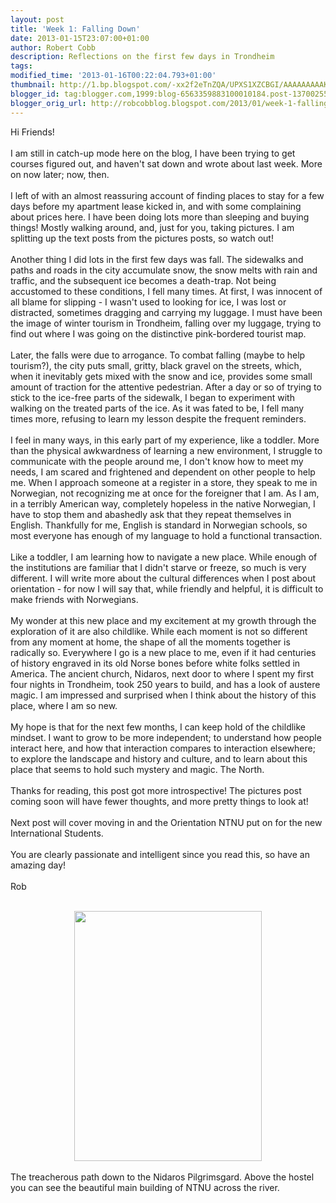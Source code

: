 ```yaml
---
layout: post
title: 'Week 1: Falling Down'
date: 2013-01-15T23:07:00+01:00
author: Robert Cobb
description: Reflections on the first few days in Trondheim
tags: 
modified_time: '2013-01-16T00:22:04.793+01:00'
thumbnail: http://1.bp.blogspot.com/-xx2f2eTnZQA/UPXS1XZCBGI/AAAAAAAAAKg/53kPHxj0KuQ/s72-c/2013-01-06+15.06.19.jpg
blogger_id: tag:blogger.com,1999:blog-6563359883100010184.post-1370025513887341936
blogger_orig_url: http://robcobblog.blogspot.com/2013/01/week-1-falling-down.html
---
```


Hi Friends!<br /><br />I am still in catch-up mode here on the blog, I have been trying to get courses figured out, and haven't sat down and wrote about last week. More on now later; now, then.<br /><br />I left of with an almost reassuring account of finding places to stay for a few days before my apartment lease kicked in, and with some complaining about prices here. I have been doing lots more than sleeping and buying things! Mostly walking around, and, just for you, taking pictures. I am splitting up the text posts from the pictures posts, so watch out!<br /><br />Another thing I did lots in the first few days was fall. The sidewalks and paths and roads in the city accumulate snow, the snow melts with rain and traffic, and the subsequent ice becomes a death-trap. Not being accustomed to these conditions, I fell many times. At first, I was innocent of all blame for slipping - I wasn't used to looking for ice, I was lost or distracted, sometimes dragging and carrying my luggage. I must have been the image of winter tourism in Trondheim, falling over my luggage, trying to find out where I was going on the distinctive pink-bordered tourist map.<br /><br />Later, the falls were due to arrogance. To combat falling (maybe to help tourism?), the city puts small, gritty, black gravel on the streets, which, when it inevitably gets mixed with the snow and ice, provides some small amount of traction for the attentive pedestrian. After a day or so of trying to stick to the ice-free parts of the sidewalk, I began to experiment with walking on the treated parts of the ice. As it was fated to be, I fell many times more, refusing to learn my lesson despite the frequent reminders.<br /><br />I feel in many ways, in this early part of my experience, like a toddler. More than the physical awkwardness of learning a new environment, I struggle to communicate with the people around me, I don't know how to meet my needs, I am scared and frightened and dependent on other people to help me. When I approach someone at a register in a store, they speak to me in Norwegian, not recognizing me at once for the foreigner that I am. As I am, in a terribly American way, completely hopeless in the native Norwegian, I have to stop them and abashedly ask that they repeat themselves in English. Thankfully for me, English is standard in Norwegian schools, so most everyone has enough of my language to hold a functional transaction.<br /><br />Like a toddler, I am learning how to navigate a new place. While enough of the institutions are familiar that I didn't starve or freeze, so much is very different. I will write more about the cultural differences when I post about orientation - for now I will say that, while friendly and helpful, it is difficult to make friends with Norwegians.<br /><br />My wonder at this new place and my excitement at my growth through the exploration of it are also childlike. While each moment is not so different from any moment at home, the shape of all the moments together is radically so. Everywhere I go is a new place to me, even if it had centuries of history engraved in its old Norse bones before white folks settled in America. The ancient church, Nidaros, next door to where I spent my first four nights in Trondheim, took 250 years to build, and has a look of austere magic. I am impressed and surprised when I think about the history of this place, where I am so new.<br /><br />My hope is that for the next few months, I can keep hold of the childlike mindset. I want to grow to be more independent; to understand how people interact here, and how that interaction compares to interaction elsewhere; to explore the landscape and history and culture, and to learn about this place that seems to hold such mystery and magic. The North.<br /><br />Thanks for reading, this post got more introspective! The pictures post coming soon will have fewer thoughts, and more pretty things to look at!<span id="goog_1296818535"></span><br /><br />Next post will cover moving in and the Orientation NTNU put on for the new International Students.<br /><br />You are clearly passionate and intelligent since you read this, so have an amazing day!<br /><br />Rob<br /><br /><div class="separator" style="clear: both; text-align: center;"><a href="http://1.bp.blogspot.com/-xx2f2eTnZQA/UPXS1XZCBGI/AAAAAAAAAKg/53kPHxj0KuQ/s1600/2013-01-06+15.06.19.jpg" imageanchor="1" style="margin-left: 1em; margin-right: 1em;"><img border="0" height="400" src="http://1.bp.blogspot.com/-xx2f2eTnZQA/UPXS1XZCBGI/AAAAAAAAAKg/53kPHxj0KuQ/s400/2013-01-06+15.06.19.jpg" width="300" /></a></div><br />The treacherous path down to the Nidaros Pilgrimsgard. Above the hostel you can see the beautiful main building of NTNU across the river.<br /><br />